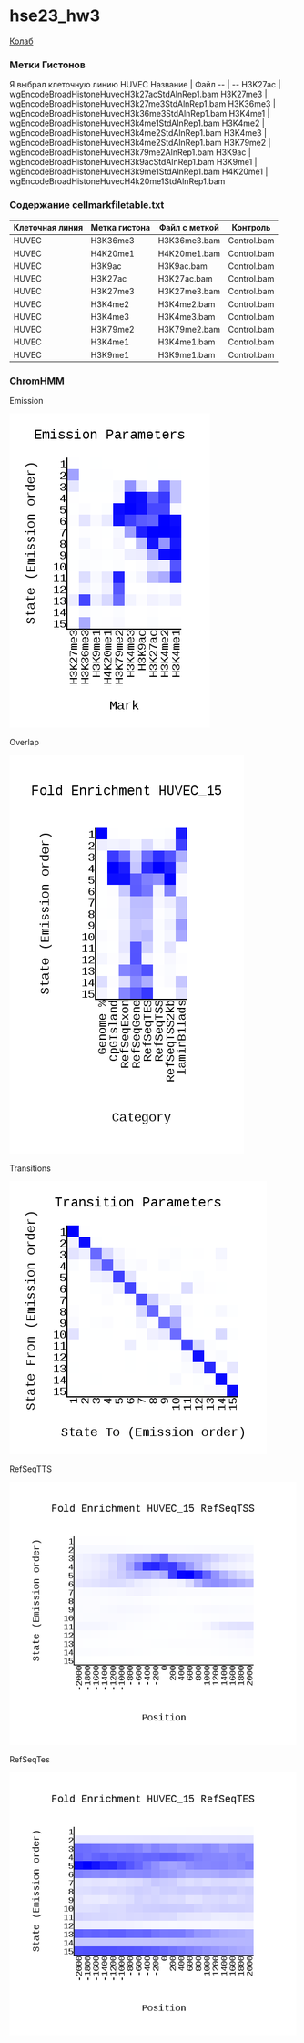 # hse23_hw3

[Колаб](https://colab.research.google.com/drive/1a3rUgN-nCM939K53j2U7nAgyO17WZipN?usp=sharing)

### Метки Гистонов
Я выбрал клеточную линию HUVEC
Название | Файл
-- | --
H3K27ac | wgEncodeBroadHistoneHuvecH3k27acStdAlnRep1.bam
H3K27me3 | wgEncodeBroadHistoneHuvecH3k27me3StdAlnRep1.bam
H3K36me3 | wgEncodeBroadHistoneHuvecH3k36me3StdAlnRep1.bam
H3K4me1 | wgEncodeBroadHistoneHuvecH3k4me1StdAlnRep1.bam
H3K4me2 | wgEncodeBroadHistoneHuvecH3k4me2StdAlnRep1.bam
H3K4me3 | wgEncodeBroadHistoneHuvecH3k4me2StdAlnRep1.bam
H3K79me2 | wgEncodeBroadHistoneHuvecH3k79me2AlnRep1.bam
H3K9ac | wgEncodeBroadHistoneHuvecH3k9acStdAlnRep1.bam
H3K9me1 | wgEncodeBroadHistoneHuvecH3k9me1StdAlnRep1.bam
H4K20me1 | wgEncodeBroadHistoneHuvecH4k20me1StdAlnRep1.bam

### Содержание cellmarkfiletable.txt

Клеточная линия | Метка гистона | Файл с меткой | Контроль
-- | -- | -- | --
HUVEC |	H3K36me3 |	H3K36me3.bam | Control.bam
HUVEC	| H4K20me1 | H4K20me1.bam	| Control.bam
HUVEC	| H3K9ac | H3K9ac.bam | Control.bam
HUVEC	| H3K27ac	| H3K27ac.bam |	Control.bam
HUVEC	| H3K27me3 | H3K27me3.bam | Control.bam
HUVEC	| H3K4me2 | H3K4me2.bam	| Control.bam
HUVEC	| H3K4me3	| H3K4me3.bam	 | Control.bam
HUVEC	| H3K79me2 | H3K79me2.bam	| Control.bam
HUVEC	| H3K4me1	| H3K4me1.bam	| Control.bam
HUVEC	| H3K9me1	| H3K9me1.bam	| Control.bam

### ChromHMM
Emission

![Image](/data/emissions_15.png) 

Overlap

![Image](/data/HUVEC_15_overlap.png)

Transitions

![Image](/data/transitions_15.png)

RefSeqTTS

![Image](/data/HUVEC_15_RefSeqTSS_neighborhood.png)

RefSeqTes

![Image](/data/HUVEC_15_RefSeqTES_neighborhood.png)


